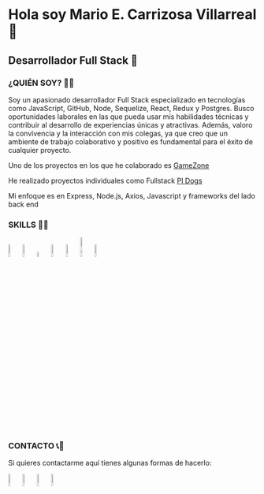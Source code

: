 <h1>Hola soy Mario E. Carrizosa Villarreal 👋</h1>

<h2>Desarrollador Full Stack 🚀</h2>

<h3>¿QUIÉN SOY? 👨‍💻</h3>

<p>
  Soy un apasionado desarrollador Full Stack especializado en tecnologías como JavaScript, GitHub, Node, Sequelize,
  React, Redux y Postgres. Busco oportunidades laborales en las que pueda usar mis habilidades técnicas y contribuir al
  desarrollo de experiencias únicas y atractivas. Además, valoro la convivencia y la interacción con mis colegas, ya
  que creo que un ambiente de trabajo colaborativo y positivo es fundamental para el éxito de cualquier proyecto.
</p>


<p>Uno de los proyectos en los que he colaborado es <a href="https://front-gamezone-production.up.railway.app/">GameZone</a></p>

<p>He realizado proyectos individuales como Fullstack <a href="https://pi-dogs-front-ten.vercel.app/">PI Dogs</a></p>

<p>Mi enfoque es en Express, Node.js, Axios, Javascript y frameworks del lado back end </p>

<h3>SKILLS 👨‍🔧</h3>

<a><img src="https://cdn-icons-png.flaticon.com/512/5968/5968292.png" alt="js icon" width="5%" height="8%">
<img src="https://upload.wikimedia.org/wikipedia/commons/thumb/6/61/HTML5_logo_and_wordmark.svg/2048px-HTML5_logo_and_wordmark.svg.png" alt="html icon" width="5%" height="8%">
<img src="https://e7.pngegg.com/pngimages/239/228/png-clipart-html-css3-cascading-style-sheets-logo-markup-language-digital-agency-miscellaneous-blue.png" alt="css icon" width="5%" height="5%">
<img src="https://is4-ssl.mzstatic.com/image/thumb/Purple115/v4/46/ac/9f/46ac9fa3-8248-590e-c9af-1e183a8a6edc/source/256x256bb.jpg" alt="node js icon" width="5%" height="8%">
<img src="https://w7.pngwing.com/pngs/925/447/png-transparent-express-js-node-js-javascript-mongodb-node-js-text-trademark-logo.png" alt="express icon" width="5%" height="8%">
<img src="https://cms-assets.tutsplus.com/uploads/users/1125/posts/29791/preview_image/RN.jpg" alt="react icon" width="5%" height="10%">
<img src="https://img.uxwing.com/wp-content/themes/uxwing/download/brands-social-media/redux-icon.png" alt="redux icon" width="5%" height="8%"><a/>

<h3>CONTACTO 📞📧</h3>
<p>
  Si quieres contactarme aquí tienes algunas formas de hacerlo:
</p>

<a href="mailto:mytcarrizosaland@gmail.com"><img src="https://w7.pngwing.com/pngs/758/665/png-transparent-new-logo-gmail-google-new-logos-icon.png" alt="email icon" width="5%" height="8%"></a>
<a href="https://www.linkedin.com/in/mariocarrizosa21/" target="_blank"><img src="https://cdn-icons-png.flaticon.com/256/174/174857.png" alt="linkedin icon" width="5%" height="8%"/></a>
<a href="https://www.facebook.com/mayitohomura21" target="_blank"><img src="https://upload.wikimedia.org/wikipedia/commons/e/ee/Logo_de_Facebook.png" alt="facebook icon" width="5%" height="8%"/></a>
<a href="https://wa.me/+525649429351" target="_blank"><img src="https://cdn-icons-png.flaticon.com/512/124/124034.png?w=360" alt="whatsapp icon" width="5%" height="8%"/></a>



